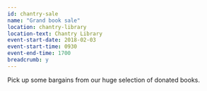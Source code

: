 ```yaml
---
id: chantry-sale
name: "Grand book sale"
location: chantry-library
location-text: Chantry Library
event-start-date: 2018-02-03
event-start-time: 0930
event-end-time: 1700
breadcrumb: y
---
```


Pick up some bargains from our huge selection of donated books.
